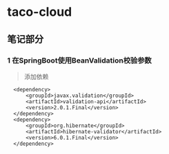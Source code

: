 # taco-cloud


## 笔记部分
### 1 在SpringBoot使用BeanValidation校验参数
> 添加依赖
```
  <dependency>
      <groupId>javax.validation</groupId>
      <artifactId>validation-api</artifactId>
      <version>2.0.1.Final</version>
  </dependency>
  <dependency>
      <groupId>org.hibernate</groupId>
      <artifactId>hibernate-validator</artifactId>
      <version>6.0.1.Final</version>
  </dependency>
```
